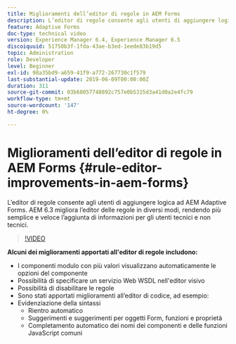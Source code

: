 ```yaml
---
title: Miglioramenti dell’editor di regole in AEM Forms
description: L’editor di regole consente agli utenti di aggiungere logica ad AEM Adaptive Forms. AEM 6.3 migliora l’editor delle regole in diversi modi, rendendo più semplice e veloce l’aggiunta di informazioni per gli utenti tecnici e non tecnici.
feature: Adaptive Forms
doc-type: technical video
version: Experience Manager 6.4, Experience Manager 6.5
discoiquuid: 51750b3f-1fda-43ae-b3ed-1eede83b19d5
topic: Administration
role: Developer
level: Beginner
exl-id: 98a35bd9-a659-41f9-a772-267730c1f579
last-substantial-update: 2019-06-09T00:00:00Z
duration: 311
source-git-commit: 03b68057748892c757e0b5315d3a41d0a2e4fc79
workflow-type: tm+mt
source-wordcount: '147'
ht-degree: 0%

---
```


# Miglioramenti dell’editor di regole in AEM Forms {#rule-editor-improvements-in-aem-forms}

L’editor di regole consente agli utenti di aggiungere logica ad AEM Adaptive Forms. AEM 6.3 migliora l’editor delle regole in diversi modi, rendendo più semplice e veloce l’aggiunta di informazioni per gli utenti tecnici e non tecnici.

>[!VIDEO](https://video.tv.adobe.com/v/19653?quality=12&learn=on)

**Alcuni dei miglioramenti apportati all&#39;editor di regole includono:**

* I componenti modulo con più valori visualizzano automaticamente le opzioni del componente
* Possibilità di specificare un servizio Web WSDL nell&#39;editor visivo
* Possibilità di disabilitare le regole
* Sono stati apportati miglioramenti all’editor di codice, ad esempio:
* Evidenziazione della sintassi
   * Rientro automatico
   * Suggerimenti e suggerimenti per oggetti Form, funzioni e proprietà
   * Completamento automatico dei nomi dei componenti e delle funzioni JavaScript comuni
